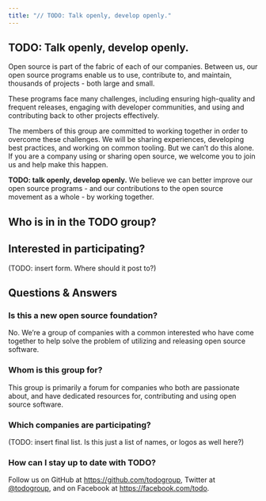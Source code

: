 ```yaml
---
title: "// TODO: Talk openly, develop openly."
---
```


<section id="about" markdown="1">

# TODO: Talk openly, develop openly.

Open source is part of the fabric of each of our companies. Between us, our open source programs
enable us to use, contribute to, and maintain, thousands of projects - both large and small.

These programs face many challenges, including ensuring high-quality and frequent releases, engaging
with developer communities, and using and contributing back to other projects effectively.

The members of this group are committed to working together in order to overcome these challenges.
We will be sharing experiences, developing best practices, and working on common tooling. But we
can’t do this alone. If you are a company using or sharing open source, we welcome you to join us
and help make this happen.

**TODO: talk openly, develop openly.** We believe we can better improve our open source programs -
and our contributions to the open source movement as a whole - by working together.

</section>

<section id="members" markdown="1">

## Who is in in the TODO group?


</section>


<section id="participate" markdown="1">

## Interested in participating?

(TODO: insert form.  Where should it post to?)

</section>


<section id="faq" markdown="1">

## Questions & Answers

### Is this a new open source foundation?

No. We’re a group of companies with a common interested who have come together to help solve the
problem of utilizing and releasing open source software.

### Whom is this group for?

This group is primarily a forum for companies who both are passionate about, and have dedicated
resources for, contributing and using open source software.

### Which companies are participating?

(TODO: insert final list.  Is this just a list of names, or logos as well here?)

### How can I stay up to date with TODO?

Follow us on GitHub at <https://github.com/todogroup>, Twitter at
[@todogroup](https://twitter.com/todogroup), and on Facebook at <https://facebook.com/todo>.

</section>
